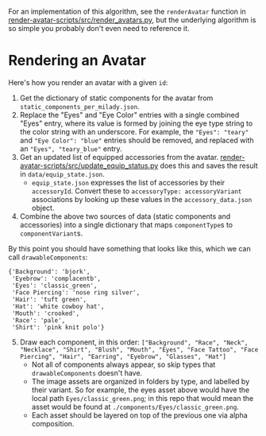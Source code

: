 For an implementation of this algorithm, see the `renderAvatar` function in [render-avatar-scripts/src/render_avatars.py](https://github.com/deathtothecorporation/avatar-render-scripts/blob/master/src/render_avatars.py), but the underlying algorithm is so simple you probably don't even need to reference it.

# Rendering an Avatar

Here's how you render an avatar with a given `id`:

1. Get the dictionary of static components for the avatar from `static_components_per_milady.json`.
2. Replace the "Eyes" and "Eye Color" entries with a single combined "Eyes" entry, where its value is formed by joining the eye type string to the color string with an underscore. For example, the `"Eyes": "teary"` and `"Eye Color": "blue"` entries should be removed, and replaced with an `"Eyes", "teary_blue"` entry.
3. Get an updated list of equipped accessories from the avatar. [render-avatar-scripts/src/update_equip_status.py](https://github.com/deathtothecorporation/avatar-render-scripts/blob/master/src/update_equip_status.py) does this and saves the result in `data/equip_state.json`.
   * `equip_state.json` expresses the list of accessories by their `accessoryId`. Convert these to `accessoryType: accessoryVariant` associations by looking up these values in the `accessory_data.json` object.
4. Combine the above two sources of data (static components and accessories) into a single dictionary that maps `componentType`s to `componentVariant`s.

By this point you should have something that looks like this, which we can call `drawableComponents`:

```
{'Background': 'bjork',
 'Eyebrow': 'complacentb',
 'Eyes': 'classic_green',
 'Face Piercing': 'nose ring silver',
 'Hair': 'tuft green',
 'Hat': 'white cowboy hat',
 'Mouth': 'crooked',
 'Race': 'pale',
 'Shirt': 'pink knit polo'}
```

5. Draw each component, in this order: `["Background", "Race", "Neck", "Necklace", "Shirt", "Blush", "Mouth", "Eyes", "Face Tattoo", "Face Piercing", "Hair", "Earring", "Eyebrow", "Glasses", "Hat"]`
   * Not all of components always appear, so skip types that `drawableComponents` doesn't have.
   * The image assets are organized in folders by type, and labelled by their variant. So for example, the eyes asset above would have the local path `Eyes/classic_green.png`; in this repo that would mean the asset would be found at `./components/Eyes/classic_green.png`.
   * Each asset should be layered on top of the previous one via alpha composition.